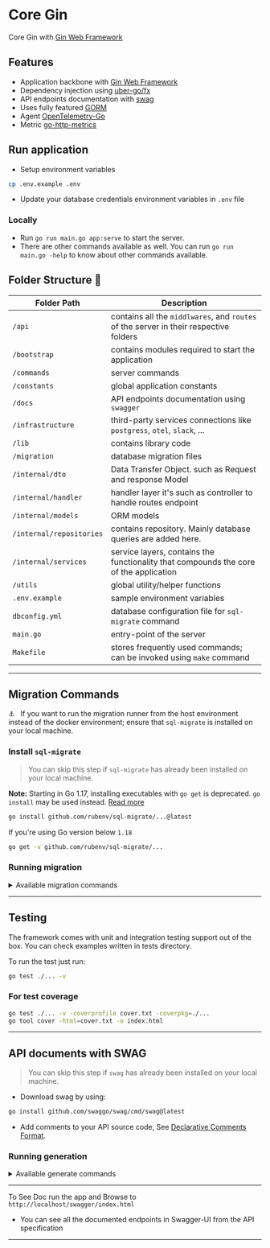 # Core Gin

Core Gin with [Gin Web Framework](https://github.com/gin-gonic/gin)

## Features

-   Application backbone with [Gin Web Framework](https://github.com/gin-gonic/gin)
-   Dependency injection using [uber-go/fx](https://pkg.go.dev/go.uber.org/fx)
-   API endpoints documentation with [swag](https://github.com/swaggo/swag)
-   Uses fully featured [GORM](https://gorm.io/index.html)
-   Agent [OpenTelemetry-Go](https://pkg.go.dev/go.opentelemetry.io/otel)
-   Metric [go-http-metrics](https://github.com/slok/go-http-metrics)


## Run application

-   Setup environment variables

```zsh
cp .env.example .env
```

-   Update your database credentials environment variables in `.env` file

### Locally

-   Run `go run main.go app:serve` to start the server.
-   There are other commands available as well. You can run `go run main.go -help` to know about other commands available.


## Folder Structure :file_folder:

| Folder Path                      | Description                                                                                         |
| -------------------------------- | --------------------------------------------------------------------------------------------------- |
| `/api`                           | contains all the `middlwares`, and `routes` of the server in their respective folders               |
| `/bootstrap`                     | contains modules required to start the application                                                  |
| `/commands`                      | server commands                                                                                     |
| `/constants`                     | global application constants                                                                        |
| `/docs`                          | API endpoints documentation using `swagger`                                                         |
| `/infrastructure`                | third-party services connections like `postgress`, `otel`, `slack`, ...                             |
| `/lib`                           | contains library code                                                                               |
| `/migration`                     | database migration files                                                                            |
| `/internal/dto`                  | Data Transfer Object. such as Request and response Model                                            |
| `/internal/handler`              | handler layer it's such as controller to handle routes endpoint                                     |
| `/internal/models`               | ORM models                                                                                          |
| `/internal/repositories`         | contains repository. Mainly database queries are added here.                                        |
| `/internal/services`             | service layers, contains the functionality that compounds the core of the application               |
| `/utils`                         | global utility/helper functions                                                                     |
| `.env.example`                   | sample environment variables                                                                        |
| `dbconfig.yml`                   | database configuration file for `sql-migrate` command                                               |
| `main.go`                        | entry-point of the server                                                                           |
| `Makefile`                       | stores frequently used commands; can be invoked using `make` command                                |

---

## Migration Commands

⚓️ &nbsp; If you want to run the migration runner from the host environment instead of the docker environment; ensure that `sql-migrate` is installed on your local machine.

### Install `sql-migrate`

> You can skip this step if `sql-migrate` has already been installed on your local machine.

**Note:** Starting in Go 1.17, installing executables with `go get` is deprecated. `go install` may be used instead. [Read more](https://go.dev/doc/go-get-install-deprecation)

```zsh
go install github.com/rubenv/sql-migrate/...@latest
```

If you're using Go version below `1.18`

```zsh
go get -v github.com/rubenv/sql-migrate/...
```

### Running migration

<details>
    <summary>Available migration commands</summary>

| Command               | Desc                                                       |
| --------------------- | ---------------------------------------------------------- |
| `make migrate-status` | Show migration status                                      |
| `make migrate-up`     | Migrates the database to the most recent version available |
| `make migrate-down`   | Undo a database migration                                  |
| `make migrate-redo`   | Reapply the last migration                                 |
| `make migrate-create` | Create new migration file                                  |

</details>

---

## Testing

The framework comes with unit and integration testing support out of the box. You can check examples written in tests directory.

To run the test just run:

```zsh
go test ./... -v
```

### For test coverage

```zsh
go test ./... -v -coverprofile cover.txt -coverpkg=./...
go tool cover -html=cover.txt -o index.html
```

---

## API documents with SWAG


> You can skip this step if `swag` has already been installed on your local machine.

- Download swag by using:
```zsh
go install github.com/swaggo/swag/cmd/swag@latest
```

- Add comments to your API source code, See [Declarative Comments Format](https://github.com/swaggo/swag/blob/master/README.md#declarative-comments-format).

### Running generation

<details>
    <summary>Available generate commands</summary>

| Command               | Desc                                                       |
| --------------------- | ---------------------------------------------------------- |
| `make generate-docs`  | Generate Documentation On Declarative Comments Format      |

</details>

---

To See Doc run the app and Browse to `http://localhost/swagger/index.html`

-   You can see all the documented endpoints in Swagger-UI from the API specification

---